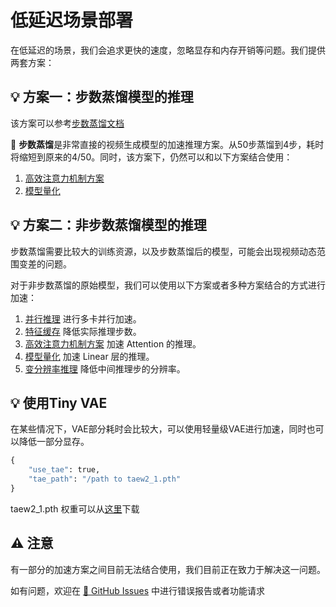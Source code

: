 # 低延迟场景部署

在低延迟的场景，我们会追求更快的速度，忽略显存和内存开销等问题。我们提供两套方案：

## 💡 方案一：步数蒸馏模型的推理

该方案可以参考[步数蒸馏文档](https://lightx2v-zhcn.readthedocs.io/zh-cn/latest/method_tutorials/step_distill.html)

🧠 **步数蒸馏**是非常直接的视频生成模型的加速推理方案。从50步蒸馏到4步，耗时将缩短到原来的4/50。同时，该方案下，仍然可以和以下方案结合使用：
1. [高效注意力机制方案](https://lightx2v-zhcn.readthedocs.io/zh-cn/latest/method_tutorials/attention.html)
2. [模型量化](https://lightx2v-zhcn.readthedocs.io/zh-cn/latest/method_tutorials/quantization.html)

## 💡 方案二：非步数蒸馏模型的推理

步数蒸馏需要比较大的训练资源，以及步数蒸馏后的模型，可能会出现视频动态范围变差的问题。

对于非步数蒸馏的原始模型，我们可以使用以下方案或者多种方案结合的方式进行加速：

1. [并行推理](https://lightx2v-zhcn.readthedocs.io/zh-cn/latest/method_tutorials/parallel.html) 进行多卡并行加速。
2. [特征缓存](https://lightx2v-zhcn.readthedocs.io/zh-cn/latest/method_tutorials/cache.html) 降低实际推理步数。
3. [高效注意力机制方案](https://lightx2v-zhcn.readthedocs.io/zh-cn/latest/method_tutorials/attention.html) 加速 Attention 的推理。
4. [模型量化](https://lightx2v-zhcn.readthedocs.io/zh-cn/latest/method_tutorials/quantization.html) 加速 Linear 层的推理。
5. [变分辨率推理](https://lightx2v-zhcn.readthedocs.io/zh-cn/latest/method_tutorials/changing_resolution.html) 降低中间推理步的分辨率。

## 💡 使用Tiny VAE

在某些情况下，VAE部分耗时会比较大，可以使用轻量级VAE进行加速，同时也可以降低一部分显存。

```python
{
    "use_tae": true,
    "tae_path": "/path to taew2_1.pth"
}
```
taew2_1.pth 权重可以从[这里](https://github.com/madebyollin/taehv/raw/refs/heads/main/taew2_1.pth)下载


## ⚠️ 注意

有一部分的加速方案之间目前无法结合使用，我们目前正在致力于解决这一问题。

如有问题，欢迎在 [🐛 GitHub Issues](https://github.com/ModelTC/lightx2v/issues) 中进行错误报告或者功能请求
